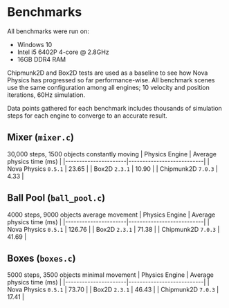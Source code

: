 # Benchmarks
All benchmarks were run on:
- Windows 10
- Intel i5 6402P 4-core @ 2.8GHz
- 16GB DDR4 RAM

Chipmunk2D and Box2D tests are used as a baseline to see how Nova Physics has progressed so far performance-wise. All benchmark scenes use the same configuration among all engines; 10 velocity and position iterations, 60Hz simulation.

Data points gathered for each benchmark includes thousands of simulation steps for each engine to converge to an accurate result.


## Mixer (`mixer.c`)
30,000 steps, 1500 objects constantly moving
| Physics Engine       | Average physics time (ms) |
|----------------------|---------------------------|
| Nova Physics `0.5.1` |           23.65           |
| Box2D `2.3.1`        |           10.90           |
| Chipmunk2D `7.0.3`   |            4.33           |


## Ball Pool (`ball_pool.c`)
4000 steps, 9000 objects average movement
| Physics Engine       | Average physics time (ms) |
|----------------------|---------------------------|
| Nova Physics `0.5.1` |           126.76          |
| Box2D `2.3.1`        |            71.38          |
| Chipmunk2D `7.0.3`   |            41.69          |


## Boxes (`boxes.c`)
5000 steps, 3500 objects minimal movement
| Physics Engine       | Average physics time (ms) |
|----------------------|---------------------------|
| Nova Physics `0.5.1` |           73.70           |
| Box2D `2.3.1`        |           46.43           |
| Chipmunk2D `7.0.3`   |           17.41           |
